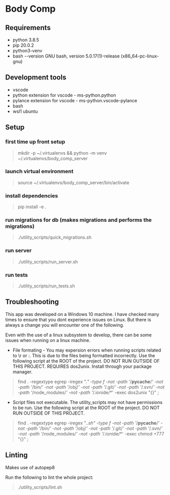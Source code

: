 # Body Comp

## Requirements
- python 3.8.5
- pip 20.0.2
- python3-venv
- bash --version GNU bash, version 5.0.17(1)-release (x86_64-pc-linux-gnu)

## Development tools
- vscode
- python extension for vscode - ms-python.python
- pylance extension for vscode - ms-python.vscode-pylance
- bash
- wsl1 ubuntu

## Setup

### first time up front setup
> mkdir -p ~/.virtualenvs && python -m venv ~/.virtualenvs/body_comp_server

### launch virtual environment
> source ~/.virtualenvs/body_comp_server/bin/activate

### install dependencies
> pip install -e .

### run migrations for db (makes migrations and performs the migrations)
> ./utility_scripts/quick_migrations.sh

### run server
> ./utility_scripts/run_server.sh

### run tests
> ./utility_scripts/run_tests.sh


## Troubleshooting
This app was developed on a Windows 10 machine. I have checked many times to ensure that you dont experience issues on Linux. But there is always a change you will encounter one of the following.

Even with the use of a linux subsystem to develop, there can be some issues when running on a linux machine.

- File formating - You may expersion errors when running scripts related to \r or :. This is due to the files being formatted incorrectly. Use the following script at the ROOT of the project. DO NOT RUN OUTSIDE OF THIS PROJECT. REQUIRES dos2unix. Install through your package manager.
> find . -regextype egrep -iregex ".*" -type f -not -path '*/__pycache__/*' -not -path '*/bin/*' -not -path '*/obj/*' -not -path '*/.git/*' -not -path '*/.svn/*' -not -path '*/node_modules/*' -not -path '*/.ionide/*' -exec dos2unix "{}" \;

- Script files not executable. The utility_scripts may not have permissions to be run. Use the following script at the ROOT of the project. DO NOT RUN OUTSIDE OF THIS PROJECT.
> find . -regextype egrep -iregex ".*\.sh" -type f -not -path '*/__pycache__/*' -not -path '*/bin/*' -not -path '*/obj/*' -not -path '*/.git/*' -not -path '*/.svn/*' -not -path '*/node_modules/*' -not -path '*/.ionide/*' -exec chmod +777 "{}" \;

## Linting

Makes use of autopep8

Run the following to lint the whole project:

> ./utility_scripts/lint.sh

